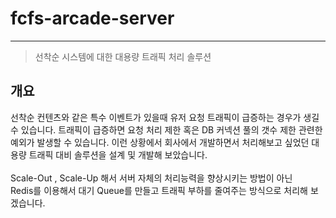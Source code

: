 # fcfs-arcade-server
-----
> 선착순 시스템에 대한 대용량 트래픽 처리 솔루션 
## 개요


선착순 컨텐츠와 같은 특수 이벤트가 있을때 유저 요청 트래픽이 급증하는 경우가 생길 수 있습니다. 
트래픽이 급증하면 요청 처리 제한 혹은 DB 커넥션 풀의 갯수 제한 관련한 예외가 발생할 수 있습니다.
이런 상황에서 회사에서 개발하면서 처리해보고 싶었던 대용량 트래픽 대비 솔루션을 설계 및 개발해 보았습니다.
</br></br>
Scale-Out , Scale-Up 해서 서버 자체의 처리능력을 향상시키는 방법이 아닌</br>
Redis를 이용해서 대기 Queue를 만들고 트래픽 부하를 줄여주는 방식으로 처리해 보겠습니다.




